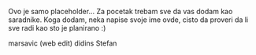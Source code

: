 Ovo je samo placeholder... Za pocetak trebam sve da vas dodam kao saradnike. Koga dodam, neka napise svoje ime ovde, cisto da proveri da li sve radi kao sto je planirano :)

marsavic (web edit)
didins
Stefan
